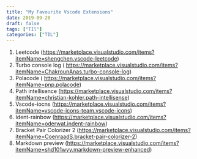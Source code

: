 ```yaml
---
title: "My Favourite Vscode Extensions"
date: 2019-09-20
draft: false
tags: ["TIl"]
categories: ["TIL"]
---
```


1. Leetcode (https://marketplace.visualstudio.com/items?itemName=shengchen.vscode-leetcode)
2. Turbo console log ( https://marketplace.visualstudio.com/items?itemName=ChakrounAnas.turbo-console-log)
3. Polacode ( https://marketplace.visualstudio.com/items?itemName=pnp.polacode)
4. Path intellisence (https://marketplace.visualstudio.com/items?itemName=christian-kohler.path-intellisense)
5. Vscode-iocns (https://marketplace.visualstudio.com/items?itemName=vscode-icons-team.vscode-icons)
6. Ident-rainbow (https://marketplace.visualstudio.com/items?itemName=oderwat.indent-rainbow)
7. Bracket Pair Colorizer 2 (https://marketplace.visualstudio.com/items?itemName=CoenraadS.bracket-pair-colorizer-2)
8. Markdown preview (https://marketplace.visualstudio.com/items?itemName=shd101wyy.markdown-preview-enhanced)
